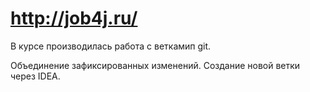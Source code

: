 # http://job4j.ru/
В курсе производилась работа с веткамип git.


Объединение зафиксированных изменений.
Создание новой ветки через IDEA.